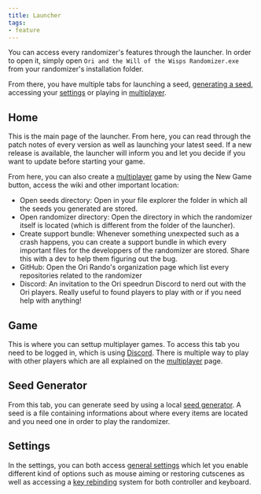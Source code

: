 ```yaml
---
title: Launcher
tags:
- feature
---
```


You can access every randomizer's features through the launcher. In order to open it, simply open `Ori and the Will of the Wisps Randomizer.exe` from your randomizer's installation folder.

From there, you have multiple tabs for launching a seed, [generating a seed](/seedgen), accessing your [settings](/features/settings) or playing in [multiplayer](/features/multiplayer).

## Home

This is the main page of the launcher. From here, you can read through the patch notes of every version as well as launching your latest seed. If a new release is available, the launcher will inform you and let you decide if you want to update before starting your game.

From here, you can also create a [multiplayer](/features/multiplayer) game by using the New Game button, access the wiki and other important location:

* Open seeds directory: Open in your file explorer the folder in which all the seeds you generated are stored.
* Open randomizer directory: Open the directory in which the randomizer itself is located (which is different from the folder of the launcher).
* Create support bundle: Whenever something unexpected such as a crash happens, you can create a support bundle in which every important files for the developpers of the randomizer are stored. Share this with a dev to help them figuring out the bug.
* GitHub: Open the Ori Rando's organization page which list every repositories related to the randomizer
* Discord: An invitation to the Ori speedrun Discord to nerd out with the Ori players. Really useful to found players to play with or if you need help with anything!

## Game

This is where you can settup multiplayer games. To access this tab you need to be logged in, which is using [Discord](https://discord.com/). There is multiple way to play with other players which are all explained on the [multiplayer](/features/multiplayer) page.

## Seed Generator

From this tab, you can generate seed by using a local [seed generator](/seedgen). A seed is a file containing informations about where every items are located and you need one in order to play the randomizer.

## Settings

In the settings, you can both access [general settings](/features/settings) which let you enable different kind of options such as mouse aiming or restoring cutscenes as well as accessing a [key rebinding](/features/keybinds) system for both controller and keyboard.